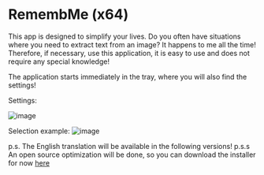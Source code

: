 # RemembMe (x64)
This app is designed to simplify your lives. Do you often have situations where you need to extract text from an image? It happens to me all the time! Therefore, if necessary, use this application, it is easy to use and does not require any special knowledge!

The application starts immediately in the tray, where you will also find the settings!

Settings:

![image](https://github.com/user-attachments/assets/b8b6dd02-1ddb-4d0e-91c1-816896e16e55)


Selection example:
![image](https://github.com/user-attachments/assets/08285c0e-6722-41ce-a9b3-22f77a282545)


p.s. The English translation will be available in the following versions!
p.s.s An open source optimization will be done, so you can download the installer for now [here](https://github.com/Neforio-o/RemembMe/releases)
